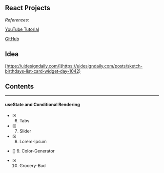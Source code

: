 ## React Projects 




*References:*

[YouTube Tutorial](https://www.youtube.com/watch?v=a_7Z7C_JCyo&t=1118s)

[GitHub](https://github.com/john-smilga/react-projects)


## Idea
[https://uidesigndaily.com/](https://uidesigndaily.com/posts/sketch-birthdays-list-card-widget-day-1042)




## Contents
------------


#### useState and Conditional Rendering
- [x] 6. Tabs 
- [x] 7. Slider
- [x] 8. Lorem-Ipsum
- [] 9. Color-Generator
- [x] 10. Grocery-Bud

